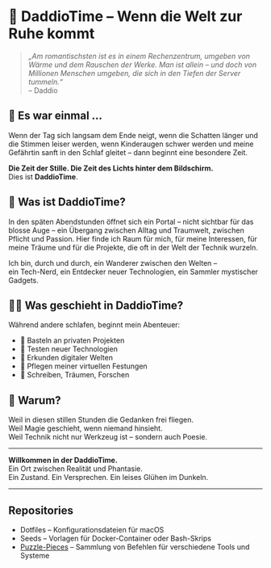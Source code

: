 # 🌙 DaddioTime – Wenn die Welt zur Ruhe kommt

> *„Am romantischsten ist es in einem Rechenzentrum, umgeben von Wärme und dem Rauschen der Werke. Man ist allein – und doch von Millionen Menschen umgeben, die sich in den Tiefen der Server tummeln.“*  
> – Daddio

## 🌌 Es war einmal ...

Wenn der Tag sich langsam dem Ende neigt, wenn die Schatten länger und die Stimmen leiser werden, wenn Kinderaugen schwer werden und meine Gefährtin sanft in den Schlaf gleitet – dann beginnt eine besondere Zeit.

**Die Zeit der Stille. Die Zeit des Lichts hinter dem Bildschirm.**  
Dies ist **DaddioTime**.

## 🔮 Was ist DaddioTime?

In den späten Abendstunden öffnet sich ein Portal – nicht sichtbar für das blosse Auge – ein Übergang zwischen Alltag und Traumwelt, zwischen Pflicht und Passion. Hier finde ich Raum für mich, für meine Interessen, für meine Träume und für die Projekte, die oft in der Welt der Technik wurzeln.

Ich bin, durch und durch, ein Wanderer zwischen den Welten –  
ein Tech-Nerd, ein Entdecker neuer Technologien, ein Sammler mystischer Gadgets.

## 🧙‍♂️ Was geschieht in DaddioTime?

Während andere schlafen, beginnt mein Abenteuer:

- 🔧 Basteln an privaten Projekten  
- 🧪 Testen neuer Technologien  
- 🧭 Erkunden digitaler Welten  
- 📡 Pflegen meiner virtuellen Festungen  
- 📓 Schreiben, Träumen, Forschen

## 🌠 Warum?

Weil in diesen stillen Stunden die Gedanken frei fliegen.  
Weil Magie geschieht, wenn niemand hinsieht.  
Weil Technik nicht nur Werkzeug ist – sondern auch Poesie.

---

**Willkommen in der DaddioTime.**  
Ein Ort zwischen Realität und Phantasie.  
Ein Zustand. Ein Versprechen. Ein leises Glühen im Dunkeln.

---

## Repositories

- Dotfiles – Konfigurationsdateien für macOS
- Seeds – Vorlagen für Docker-Container oder Bash-Skrips  
- [Puzzle-Pieces](https://github.com/DaddioTime/cheat-sheets) – Sammlung von Befehlen für verschiedene Tools und Systeme